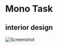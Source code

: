# Mono Task

## interior design

![Screenshot](https://user-images.githubusercontent.com/101954795/184996550-6ce32eb3-360b-452a-a378-438b1ac773e7.png)

